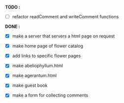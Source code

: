**TODO :**
- [ ] refactor readComment and writeComment functions

**DONE :**
- [x] make a server that servers a html page on request
- [x] make home page of flower catalog
- [x] add links to specific flower pages
- [x] make abeliophyllum.html
- [x] make agerantum.html
- [x] make guest book
- [x] make a form for collecting comments

